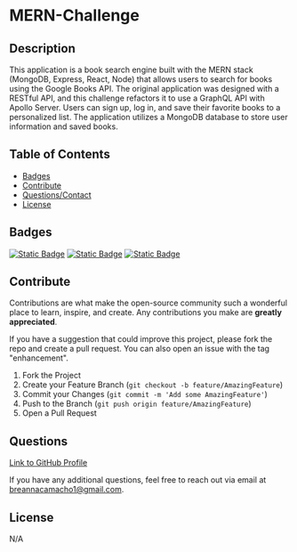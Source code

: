 # MERN-Challenge

## Description

This application is a book search engine built with the MERN stack (MongoDB, Express, React, Node) that allows users to search for books using the Google Books API. The original application was designed with a RESTful API, and this challenge refactors it to use a GraphQL API with Apollo Server. Users can sign up, log in, and save their favorite books to a personalized list. The application utilizes a MongoDB database to store user information and saved books.

## Table of Contents 

- [Badges](#badges)
- [Contribute](#contribute)
- [Questions/Contact](#questions)
- [License](#license)

## Badges

[![Static Badge](https://img.shields.io/badge/GitHub-breannacamacho-darkgreen)](https://github.com/breannacamacho) 
[![Static Badge](https://img.shields.io/badge/Inquirer-8.2.4-blue)](https://www.npmjs.com/package/inquirer) 
[![Static Badge](https://img.shields.io/badge/Jest-29.7.0-red)](https://www.npmjs.com/package/jest) 

## Contribute

Contributions are what make the open-source community such a wonderful place to learn, inspire, and create. Any contributions you make are **greatly appreciated**.

If you have a suggestion that could improve this project, please fork the repo and create a pull request. You can also open an issue with the tag "enhancement".

1. Fork the Project
2. Create your Feature Branch (`git checkout -b feature/AmazingFeature`)
3. Commit your Changes (`git commit -m 'Add some AmazingFeature'`)
4. Push to the Branch (`git push origin feature/AmazingFeature`)
5. Open a Pull Request

## Questions

[Link to GitHub Profile](https://github.com/breannacamacho)

If you have any additional questions, feel free to reach out via email at breannacamacho1@gmail.com.

## License

N/A